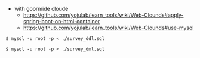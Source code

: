 - with goormide cloude
  - https://github.com/yojulab/learn_tools/wiki/Web-Clounds#apply-spring-boot-on-html-container
  - https://github.com/yojulab/learn_tools/wiki/Web-Clounds#use-mysql

```
$ mysql -u root -p < ./survey_ddl.sql

$ mysql -u root -p < ./survey_dml.sql
```
